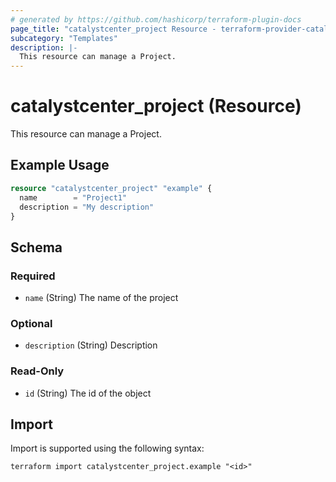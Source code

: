 ```yaml
---
# generated by https://github.com/hashicorp/terraform-plugin-docs
page_title: "catalystcenter_project Resource - terraform-provider-catalystcenter"
subcategory: "Templates"
description: |-
  This resource can manage a Project.
---
```


# catalystcenter_project (Resource)

This resource can manage a Project.

## Example Usage

```terraform
resource "catalystcenter_project" "example" {
  name        = "Project1"
  description = "My description"
}
```

<!-- schema generated by tfplugindocs -->
## Schema

### Required

- `name` (String) The name of the project

### Optional

- `description` (String) Description

### Read-Only

- `id` (String) The id of the object

## Import

Import is supported using the following syntax:

```shell
terraform import catalystcenter_project.example "<id>"
```
